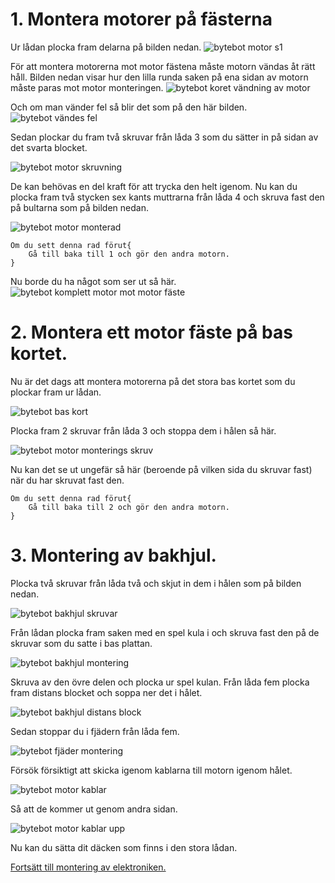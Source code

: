 <!-- lang: sv -->
# 1. Montera motorer på fästerna
Ur lådan plocka fram delarna på bilden nedan.
![bytebot motor s1](../photos/bytebot_motor_montering_steg1.jpg "opt title")


För att montera motorerna mot motor fästena måste motorn vändas åt rätt håll.
Bilden nedan visar hur den lilla runda saken på ena sidan av motorn måste paras mot motor monteringen.
![bytebot koret vändning av motor](../photos/bytebot_motor_correct.jpg "opt title")

Och om man vänder fel så blir det som på den här bilden.
![bytebot vändes fel](../photos/bytebot_motor_rat_och_fel.jpg "opt title")


Sedan plockar du fram två skruvar från låda 3 som du sätter in på sidan av det svarta blocket.

![bytebot motor skruvning](../photos/bytebot_motor_skruvar.jpg "opt title")

De kan behövas en del kraft för att trycka den helt igenom.
Nu kan du plocka fram två stycken sex kants muttrarna från låda 4 och skruva fast den på bultarna som på bilden nedan.

![bytebot motor monterad](../photos/bytebot_motor_monterad.jpg "opt title")

```
Om du sett denna rad förut{
    Gå till baka till 1 och gör den andra motorn.
}
```

Nu borde du ha något som ser ut så här.
![bytebot komplett motor mot motor fäste](../photos/bytebot_motorfasten.jpg "opt title")

# 2. Montera ett motor fäste på bas kortet.
Nu är det dags att montera motorerna på det stora bas kortet som du plockar fram ur lådan.

![bytebot bas kort](../photos/bytebot_basplatta.jpg "opt title")

Plocka fram 2 skruvar från låda 3 och stoppa dem i hålen så här.

![bytebot motor monterings skruv](../photos/bytebot_motormount_baseplate_screws.jpg  "opt title")

Nu kan det se ut ungefär så här (beroende på vilken sida du skruvar fast) när du har skruvat fast den.


```
Om du sett denna rad förut{
    Gå till baka till 2 och gör den andra motorn.
}
```

# 3. Montering av bakhjul.

Plocka två skruvar från låda två och skjut in dem i hålen som på bilden nedan.

![bytebot bakhjul skruvar](../photos/bytebot_backwheel_screws.jpg "opt title")

Från lådan plocka fram saken med en spel kula i och skruva fast den på de skruvar som du satte i bas plattan.

![bytebot bakhjul montering](../photos/bytebot_bakhjul_montering.jpg "opt title")

Skruva av den övre delen och plocka ur spel kulan.
Från låda fem plocka fram distans blocket och soppa ner det i hålet.

![bytebot bakhjul distans block](../photos/bytebot_bakhjuls_distans.jpg "opt title")

Sedan stoppar du i fjädern från låda fem.

![bytebot fjäder montering](../photos/bytebot_fjader.jpg "opt title")


Försök försiktigt att skicka igenom kablarna till motorn igenom hålet.

![bytebot motor kablar](../photos/bytebot_motor_cable.jpg "opt title")

Så att de kommer ut genom andra sidan.

![bytebot motor kablar upp](../photos/bytebot_motor_cables_top.jpg  "opt title")

Nu kan du sätta dit däcken som finns i den stora lådan.

[Fortsätt till montering av elektroniken.](./montera_elektroniken.md)


